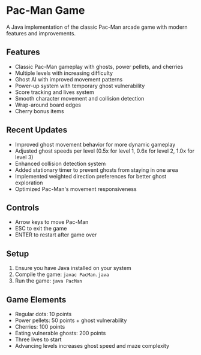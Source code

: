 # Pac-Man Game

A Java implementation of the classic Pac-Man arcade game with modern features and improvements.

## Features

- Classic Pac-Man gameplay with ghosts, power pellets, and cherries
- Multiple levels with increasing difficulty
- Ghost AI with improved movement patterns
- Power-up system with temporary ghost vulnerability
- Score tracking and lives system
- Smooth character movement and collision detection
- Wrap-around board edges
- Cherry bonus items

## Recent Updates

- Improved ghost movement behavior for more dynamic gameplay
- Adjusted ghost speeds per level (0.5x for level 1, 0.6x for level 2, 1.0x for level 3)
- Enhanced collision detection system
- Added stationary timer to prevent ghosts from staying in one area
- Implemented weighted direction preferences for better ghost exploration
- Optimized Pac-Man's movement responsiveness

## Controls

- Arrow keys to move Pac-Man
- ESC to exit the game
- ENTER to restart after game over

## Setup

1. Ensure you have Java installed on your system
2. Compile the game: `javac PacMan.java`
3. Run the game: `java PacMan`

## Game Elements

- Regular dots: 10 points
- Power pellets: 50 points + ghost vulnerability
- Cherries: 100 points
- Eating vulnerable ghosts: 200 points
- Three lives to start
- Advancing levels increases ghost speed and maze complexity